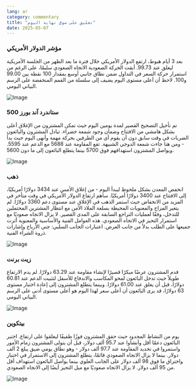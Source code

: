 ```yaml
---
lang: ar
category: commentary
title: "تعليق على سوق نهاية اليوم"
date: 2025-05-07
---
```


### مؤشر الدولار الأمريكي

بعد 3 أيام هبوط، ارتفع الدولار الأمريكي خلال فترة ما بعد الظهر من الجلسة الأمريكية ليغلق عند 99.73. أبقت الحركة الصعودية الاتجاه الصعودي سليمًا، على الرغم من استمرار حركة السعر في التداول ضمن نطاق جانبي أوسع بمقدار 100 نقطة بين 99.00 و100. لاحظ أن أعلى مستوى اليوم يضيف إلى سلسلة من القمم المنخفضة على الرسم البياني اليومي. 

![Image](https://markleighedu.github.io/img/May-2025/07-May-2025/usdindex.jpg)

### ستاندرد آند بورز 500

تم تأجيل التصحيح القصير لمدة يومين اليوم حيث تمكن المشترون من الإغلاق أعلى بشكل هامشي من الافتتاح وضمان وجود شمعة خضراء. تبادل المشترون والبائعون الضربات في وقت سابق دون أن يقوم أي من الطرفين بحركة مهمة وأنهى اليوم حيث بدأ - ومن هنا جاءت شمعة الدوجي الشبيهة. تقع المقاومة عند 5688 مع الدعم عند 5595. ويواصل المشترون استهدافهم فوق 5700 بينما يتطلع البائعون إلى ما دون 5600.

![Image](https://markleighedu.github.io/img/May-2025/07-May-2025/sp500.jpg)

### ذهب

انخفض المعدن بشكل ملحوظ ليبدأ اليوم - من إغلاق الأمس عند 3434 دولارًا أمريكيًا، إلى الافتتاح عند 3400 دولارًا أمريكيًا. ساهم ارتفاع الدولار الأمريكي في وقت متأخر في المزيد من الانخفاض حيث استمر الذهب في الإغلاق عند مستوى دعم 3360 دولارًا. لم يتغير المزاج والمعنويات المحيطة بسلعة الملاذ الآمن مع انتظار المشترين المحتملين للتدخل، وفقًا لعمليات التراجع السابقة على المدى القصير. لا يزال الاتجاه صعوديًا مع استمرار التحيز في الاتجاه الصعودي. هذه العوامل الفنية والأساسية والمعنوية أثرت جميعها على الطلب بدلاً من جانب العرض. اعتبارات الجانب السلبي: جني الأرباح وإشارات ذروة الشراء الفنية.  

![Image](https://markleighedu.github.io/img/May-2025/07-May-2025/gold.jpg)

### زيت برنت

قدم المشترون عرضًا مبكرًا قصيرًا لإنشاء مقاومة عند 63.29 دولارًا. لم يدم الارتفاع طويلاً حيث تدخل البائعون لمحو المكاسب والاندفاع للأسفل لتثبيت الدعم عند 60.81 دولارًا، قبل أن يغلق عند 61.00 دولارًا. وبينما يتطلع المشترون إلى إعادة اختبار مستوى 63 دولارًا، قد يرى البائعون أن أعلى سعر لهذا اليوم هو أعلى مستوى أدنى على الرسم البياني اليومي.

![Image](https://markleighedu.github.io/img/May-2025/07-May-2025/brentoil.jpg)

### بيتكوين

يوم من النشاط المحدود حيث حقق المشترون فوزًا طفيفًا ليغلقوا على ارتفاع. اختبر البائعون دعمًا أقل وأنشأوا عند 95.7 ألف دولار، قبل أن يتولى المشترون زمام الأمور واستمروا في تحديد المقاومة عند 97.7 ألف دولار - وهو نطاق يومي ضيق يبلغ 2 ألف دولار. بينما لا يزال الاتجاه الصعودي قائمًا، يتطلع المشترون إلى الاستمرار في اختبار واختراق ما فوق 98 ألف دولار على الجانب العلوي بينما يواصل البائعون استهداف أقل من 95 ألف دولار. لا يزال الاتجاه صعوديًا مع ميل التحيز أيضًا إلى الاتجاه الصعودي.

![Image](https://markleighedu.github.io/img/May-2025/07-May-2025/bitcoin.jpg)

